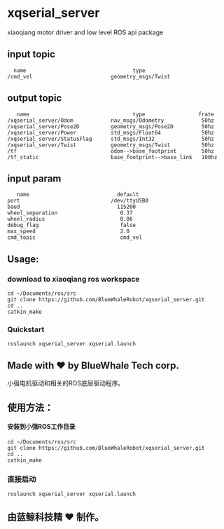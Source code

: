# xqserial_server
xiaoqiang motor driver and low level ROS api package
    
## input topic
      name                                  type        
    /cmd_vel                         geometry_msgs/Twist
      
## output topic
       name                                 type                 frate
    /xqserial_server/Odom            nav_msgs/Odometry            50hz
    /xqserial_server/Pose2D          geometry_msgs/Pose2D         50hz
    /xqserial_server/Power           std_msgs/Float64             50hz
    /xqserial_server/StatusFlag      std_msgs/Int32               50hz
    /xqserial_server/Twist           geometry_msgs/Twist          50hz
    /tf                              odom-->base_footprint        50hz
    /tf_static                       base_footprint-->base_link   100hz
    
## input param   
       name                            default
    port                             /dev/ttyUSB0
    baud                               115200
    wheel_separation                    0.37
    wheel_radius                        0.06
    debug_flag                          false
    max_speed                           2.0
    cmd_topic                           cmd_vel

## Usage:
### download to xiaoqiang ros workspace
```
cd ~/Documents/ros/src
git clone https://github.com/BlueWhaleRobot/xqserial_server.git 
cd ..
catkin_make
```
### Quickstart
```
roslaunch xqserial_server xqserial.launch
```
## Made with :heart: by BlueWhale Tech corp.
    
    
小强电机驱动和相关的ROS底层驱动程序。  
## 使用方法：
#### 安装到小强ROS工作目录
```
cd ~/Documents/ros/src
git clone https://github.com/BlueWhaleRobot/xqserial_server.git 
cd ..
catkin_make
```
### 直接启动
```
roslaunch xqserial_server xqserial.launch
```
    
## 由蓝鲸科技精 :heart: 制作。

